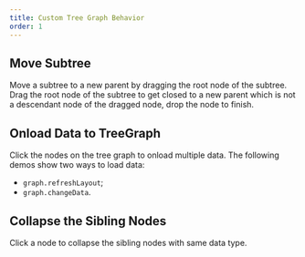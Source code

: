 ```yaml
---
title: Custom Tree Graph Behavior
order: 1
---
```


## Move Subtree

Move a subtree to a new parent by dragging the root node of the subtree. Drag the root node of the subtree to get closed to a new parent which is not a descendant node of the dragged node, drop the node to finish.


## Onload Data to TreeGraph

Click the nodes on the tree graph to onload multiple data. The following demos show two ways to load data:

- `graph.refreshLayout`;
- `graph.changeData`.

## Collapse the Sibling Nodes

Click a node to collapse the sibling nodes with same data type.